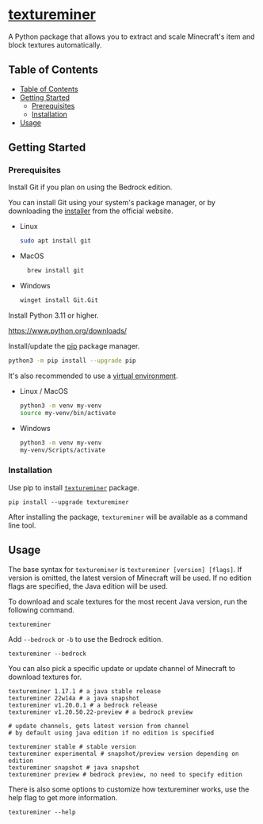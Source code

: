 # [textureminer](https://4mbl.link/gh/textureminer)

A Python package that allows you to extract and scale Minecraft's item and block textures automatically.

## Table of Contents

* [Table of Contents](#table-of-contents)
* [Getting Started](#getting-started)
  * [Prerequisites](#prerequisites)
  * [Installation](#installation)
* [Usage](#usage)

## Getting Started

### Prerequisites

Install Git if you plan on using the Bedrock edition.

You can install Git using your system's package manager, or by downloading the [installer](https://git-scm.com/download/) from the official website.

* Linux

  ```sh
  sudo apt install git
  ```

* MacOS

  ```sh
    brew install git
    ```

* Windows

    ```sh
    winget install Git.Git
    ```

Install Python 3.11 or higher.

<https://www.python.org/downloads/>

Install/update the [pip](https://pip.pypa.io/en/stable/) package manager.

  ```sh
  python3 -m pip install --upgrade pip
  ```

It's also recommended to use a [virtual environment](https://docs.python.org/3/library/venv.html).

* Linux / MacOS

    ```bash
    python3 -m venv my-venv
    source my-venv/bin/activate
    ```

* Windows

    ```bash
    python3 -m venv my-venv
    my-venv/Scripts/activate
    ```

### Installation

Use pip to install [`textureminer`](https://pypi.org/project/textureminer) package.

```shell
pip install --upgrade textureminer
```

After installing the package, `textureminer` will be available as a command line tool.

## Usage

The base syntax for `textureminer` is `textureminer [version] [flags]`. If version is omitted, the latest version of Minecraft will be used. If no edition flags are specified, the Java edition will be used.

To download and scale textures for the most recent Java version, run the following command.

```shell
textureminer
```

Add `--bedrock` or `-b` to use the Bedrock edition.

```shell
textureminer --bedrock
```

You can also pick a specific update or update channel of Minecraft to download textures for.

```shell
textureminer 1.17.1 # a java stable release
textureminer 22w14a # a java snapshot
textureminer v1.20.0.1 # a bedrock release
textureminer v1.20.50.22-preview # a bedrock preview

# update channels, gets latest version from channel
# by default using java edition if no edition is specified

textureminer stable # stable version
textureminer experimental # snapshot/preview version depending on edition
textureminer snapshot # java snapshot
textureminer preview # bedrock preview, no need to specify edition

```

There is also some options to customize how textureminer works, use the help flag to get more information.

```shell
textureminer --help
```
